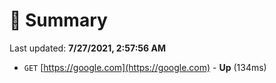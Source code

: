 # 📖 Summary
Last updated: **7/27/2021, 2:57:56 AM**

- `GET` [https://google.com](https://google.com) - **Up** (134ms)
